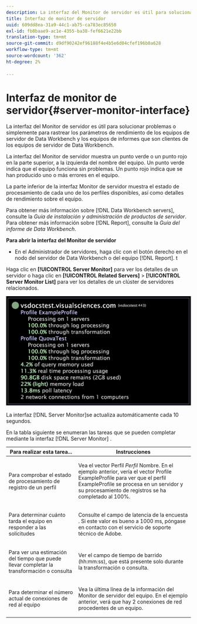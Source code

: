 ```yaml
---
description: La interfaz del Monitor de servidor es útil para solucionar problemas o simplemente para rastrear los parámetros de rendimiento de los equipos de servidor de Data Workbench y los equipos de informes que son clientes de los equipos de servidor de Data Workbench.
title: Interfaz de monitor de servidor
uuid: 609dd8ea-31a9-44c1-ab75-ca783ec85650
exl-id: fb8baae9-ac1e-4355-ba38-fef6621e22bb
translation-type: tm+mt
source-git-commit: d9df90242ef96188f4e4b5e6d04cfef196b0a628
workflow-type: tm+mt
source-wordcount: '362'
ht-degree: 2%

---
```


# Interfaz de monitor de servidor{#server-monitor-interface}

La interfaz del Monitor de servidor es útil para solucionar problemas o simplemente para rastrear los parámetros de rendimiento de los equipos de servidor de Data Workbench y los equipos de informes que son clientes de los equipos de servidor de Data Workbench.

La interfaz del Monitor de servidor muestra un punto verde o un punto rojo en la parte superior, a la izquierda del nombre del equipo. Un punto verde indica que el equipo funciona sin problemas. Un punto rojo indica que se han producido uno o más errores en el equipo.

La parte inferior de la interfaz Monitor de servidor muestra el estado de procesamiento de cada uno de los perfiles disponibles, así como detalles de rendimiento sobre el equipo.

Para obtener más información sobre [!DNL Data Workbench servers], consulte la *Guía de instalación y administración de productos de servidor*. Para obtener más información sobre [!DNL Report], consulte la *Guía del informe de Data Workbench*.

**Para abrir la interfaz del Monitor de servidor**

* En el Administrador de servidores, haga clic con el botón derecho en el nodo del servidor de Data Workbench o del equipo [!DNL Report]. t

Haga clic en **[!UICONTROL Server Monitor]** para ver los detalles de un servidor o haga clic en **[!UICONTROL Related Servers]** > **[!UICONTROL Server Monitor List]** para ver los detalles de un clúster de servidores relacionados.

![](assets/vis_ServerMonitor.png)

La interfaz [!DNL Server Monitor]se actualiza automáticamente cada 10 segundos.

En la tabla siguiente se enumeran las tareas que se pueden completar mediante la interfaz [!DNL Server Monitor] .

<table id="table_A65426669ADE44B5A6BAD9D4E99A5CAC"> 
 <thead> 
  <tr> 
   <th colname="col1" class="entry"> Para realizar esta tarea... </th> 
   <th colname="col2" class="entry"> Instrucciones </th> 
  </tr> 
 </thead>
 <tbody> 
  <tr> 
   <td colname="col1"> <p>Para comprobar el estado de procesamiento de registro de un perfil </p> </td> 
   <td colname="col2"> <p>Vea el vector Perfil <i>Perfil</i> Nombre. En el ejemplo anterior, vería el vector Profile ExampleProfile para ver que el perfil ExampleProfile se procesa en un servidor y su procesamiento de registros se ha completado al 100%. </p> </td> 
  </tr> 
  <tr> 
   <td colname="col1"> <p>Para determinar cuánto tarda el equipo en responder a las solicitudes </p> </td> 
   <td colname="col2"> <p>Consulte el campo de latencia de la encuesta . Si este valor es bueno a 1000 ms, póngase en contacto con el servicio de soporte técnico de Adobe. </p> </td> 
  </tr> 
  <tr> 
   <td colname="col1"> <p>Para ver una estimación del tiempo que puede llevar completar la transformación o consulta </p> </td> 
   <td colname="col2"> <p>Ver el campo de tiempo de barrido (hh:mm:ss), que está presente solo durante la transformación o consulta. </p> </td> 
  </tr> 
  <tr> 
   <td colname="col1"> <p>Para determinar el número actual de conexiones de red al equipo </p> </td> 
   <td colname="col2"> <p>Vea la última línea de la información del <span class="wintitle"> Monitor de servidor</span> del equipo. En el ejemplo anterior, verá que hay 2 conexiones de red procedentes de un equipo. </p> </td> 
  </tr> 
 </tbody> 
</table>
